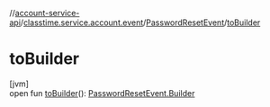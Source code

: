 //[account-service-api](../../../index.md)/[classtime.service.account.event](../index.md)/[PasswordResetEvent](index.md)/[toBuilder](to-builder.md)

# toBuilder

[jvm]\
open fun [toBuilder](to-builder.md)(): [PasswordResetEvent.Builder](-builder/index.md)

